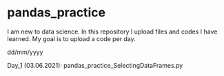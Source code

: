 # pandas_practice
I am new to data science. In this repository I upload files and codes I have learned.
My goal is to upload a code per day. 

dd/mm/yyyy

Day_1 (03.06.2021): pandas_practice_SelectingDataFrames.py

